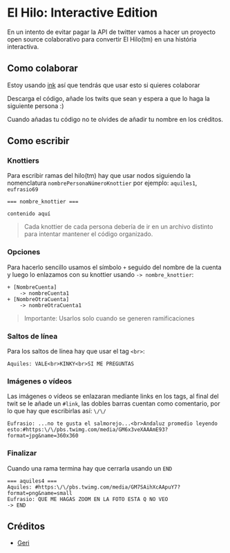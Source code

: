 # El Hilo: Interactive Edition

En un intento de evitar pagar la API de twitter vamos a hacer un proyecto open source colaborativo para convertir El Hilo(tm) en una história interactiva.

## Como colaborar

Estoy usando [ink](https://www.inklestudios.com/ink/) así que tendrás que usar esto si quieres colaborar

Descarga el código, añade los twits que sean y espera a que lo haga la siguiente persona :)

Cuando añadas tu código no te olvides de añadir tu nombre en los créditos.

## Como escribir

### Knottiers

Para escribir ramas del hilo(tm) hay que usar nodos siguiendo la nomenclatura `nombrePersonaNúmeroKnottier` por ejemplo: `aquiles1`, `eufrasio69`

```
=== nombre_knottier ===

contenido aquí
```

> Cada knottier de cada persona debería de ir en un archivo distinto para intentar mantener el código organizado.

### Opciones

Para hacerlo sencillo usamos el símbolo `+` seguido del nombre de la cuenta y luego lo enlazamos con su knottier usando `-> nombre_knottier`:

```
+ [NombreCuenta]
    -> nombreCuenta1
+ [NombreOtraCuenta]
    -> nombreOtraCuenta1
```

> Importante: Usarlos solo cuando se generen ramificaciones

### Saltos de línea

Para los saltos de línea hay que usar el tag `<br>`:

```
Aquiles: VALE<br>KINKY<br>SI ME PREGUNTAS
```

### Imágenes o vídeos

Las imágenes o vídeos se enlazaran mediante links en los tags, al final del twit se le añade un `#link`, las dobles barras cuentan como comentario, por lo que hay que escribirlas así: `\/\/`

```
Eufrasio: ...no te gusta el salmorejo...<br>Andaluz promedio leyendo esto:#https:\/\/pbs.twimg.com/media/GM6x3veXAAAmE93?format=jpg&name=360x360
```

### Finalizar

Cuando una rama termina hay que cerrarla usando un `END`

```
=== aquiles4 ===
Aquiles: #https:\/\/pbs.twimg.com/media/GM7SAihXcAApuY7?format=png&name=small
Eufrasio: QUE ME HAGAS ZOOM EN LA FOTO ESTA Q NO VEO
-> END
```

## Créditos

- [Geri](https://twitter.com/G_of_Geri)